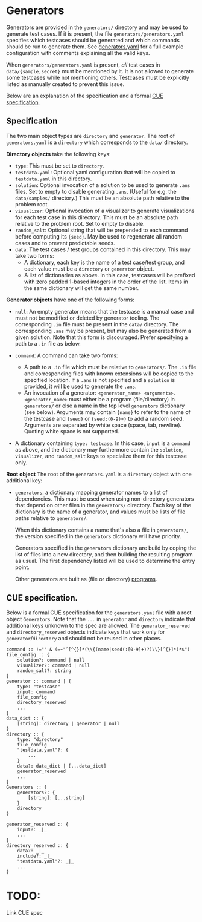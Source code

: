 # Generators

Generators are provided in the `generators/` directory and may be used to
generate test cases.  If it is present, the file `generators/generators.yaml`
specifies which testcases should be generated and which commands should be run
to generate them. See [generators.yaml](generators.yaml) for a full example
configuration with comments explaining all the valid keys.

When `generators/generators.yaml` is present, _all_ test cases in
`data/{sample,secret}` must be mentioned by it. It is not allowed to generate
some testcases while not mentioning others. Testcases must be explicitly
listed as manually created to prevent this issue.

Below are an explanation of the specification and a formal [CUE specification](#cue-specification).

## Specification

The two main object types are `directory` and `generator`. The root of `generators.yaml` is a `directory` which corresponds to the `data/` directory.

**Directory objects** take the following keys:
* `type`: This must be set to `directory`.
* `testdata.yaml`: Optional yaml configuration that will be copied to `testdata.yaml` in this directory.
* `solution`: Optional invocation of a solution to be used to generate `.ans` files. Set to empty to disable generating `.ans`. (Useful for e.g. the `data/samples/` directory.) This must be an absolute path relative to the problem root.
* `visualizer`: Optional invocation of a visualizer to generate visualizations for each test case in this directory.
    This must be an absolute path relative to the problem root. Set to empty to disable.
* `random_salt`: Optional string that will be prepended to each command before computing its `{seed}`. May be used to regenerate all random cases and to prevent predictable seeds.
* `data`: The test cases / test groups contained in this directory. This may take two forms:
    * A dictionary, each key is the name of a test case/test group, and each value must be a `directory` or `generator` object.
    * A list of dictionaries as above. In this case, testcases will be prefixed with zero padded 1-based integers in the order of the list. Items in the same dictionary will get the same number.

**Generator objects** have one of the following forms:
- `null`: An empty generator means that the testcase is a manual case and must not be modified or deleted by generator tooling. The corresponding `.in` file must be present in the `data/` directory. The corresponding `.ans` may be present, but may also be generated from a given solution. Note that this form is discouraged. Prefer specifying a path to a `.in` file as below.
- `command`: A command can take two forms:
    - A path to a `.in` file which must be relative to `generators/`. The `.in` file and corresponding files with known extensions will be copied to the specified location. If a `.ans` is not specified and a `solution` is provided, it will be used to generate the `.ans`.
    - An invocation of a generator: `<generator_name> <arguments>`. `<generator_name>` must either be a program (file/directory) in `generators/` or else a name in the top level `generators` dictionary (see below). Arguments may contain `{name}` to refer to the name of the testcase and `{seed}` or `{seed:(0-9)+}` to add a random seed. Arguments are separated by white space (space, tab, newline). Quoting white space is not supported.

- A dictionary containing `type: testcase`. In this case, `input` is a `command` as above, and the dictionary may furthermore contain the `solution`, `visualizer`, and `random_salt` keys to specialize them for this testcase only.

**Root object**
The root of the `generators.yaml` is a `directory` object with one additional key:

* `generators`: a dictionary mapping generator names to a list of dependencies.
    This must be used when using non-directory generators that depend on other files in the `generators/` directory. Each key of the dictionary is the name of a generator, and values must be lists of file paths relative to `generators/`.

    When this dictionary contains a name that's also a file in `generators/`, the version specified in the `generators` dictionary will have priority.

    Generators specified in the `generators` dictionary are build by coping the list of files into a new directory, and then building the resulting program as usual. The first dependency listed will be used to determine the entry point.

    Other generators are built as (file or directory) [programs](./Problem_Format#Programs).


## CUE specification.

Below is a formal CUE specification for the `generators.yaml` file with a root object `Generators`. Note that the `...` in `generator` and `directory` indicate that additional keys unknown to the spec are allowed. The `generator_reserved` and `directory_reserved` objects indicate keys that work only for `generator`/`directory` and should not be reused in other places.

```
command :: !="" & (=~"^[^{}]*(\\{(name|seed(:[0-9]+)?)\\}[^{}]*)*$")
file_config :: {
    solution?: command | null
    visualizer?: command | null
    random_salt?: string
}
generator :: command | {
    type: "testcase"
    input: command
    file_config
    directory_reserved
    ...
}
data_dict :: {
    [string]: directory | generator | null
}
directory :: {
    type: "directory"
    file_config
    "testdata.yaml"?: {
        ...
    }
    data?: data_dict | [...data_dict]
    generator_reserved
    ...
}
Generators :: {
    generators?: {
        [string]: [...string]
    }
    directory
}

generator_reserved :: {
    input?: _|_
    ...
}
directory_reserved :: {
    data?: _|_
    include?: _|_
    "testdata.yaml"?: _|_
    ...
}
```


# TODO:

Link CUE spec


